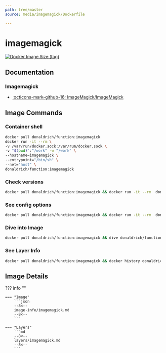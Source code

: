 ```yaml
---
path: tree/master
source: media/imagemagick/Dockerfile

---
```


# imagemagick

[![Docker Image Size (tag)](https://img.shields.io/docker/image-size/donaldrich/function/imagemagick?color=blue&label=donaldrich/function:imagemagick&logo=docker&style=flat-square)](https://hub.docker.com/r/donaldrich/function/imagemagick)

## Documentation

### Imagemagick

* [:octicons-mark-github-16: ImageMagick/ImageMagick](https://github.com/ImageMagick/ImageMagick)

## Image Commands

### Container shell

```sh
docker pull donaldrich/function:imagemagick
docker run -it --rm \
-v /var/run/docker.sock:/var/run/docker.sock \
-v "$(pwd)":"/work" -w "/work" \
--hostname=imagemagick \
--entrypoint="/bin/sh" \
--net="host" \
donaldrich/function:imagemagick
```

### Check versions

```sh
docker pull donaldrich/function:imagemagick && docker run -it --rm  donaldrich/function:imagemagick validate
```

### See config options

```sh
docker pull donaldrich/function:imagemagick && docker run -it --rm  donaldrich/function:imagemagick help
```

### Dive into Image

```sh
docker pull donaldrich/function:imagemagick && dive donaldrich/function:imagemagick
```

### See Layer Info

```sh
docker pull donaldrich/function:imagemagick && docker history donaldrich/function:imagemagick
```

## Image Details

??? info ""

    === "Image"
        ```json
        --8<--
        image-info/imagemagick.md
        --8<--
        ```

    === "Layers"
        ```md
        --8<--
        layers/imagemagick.md
        --8<--
        ```
